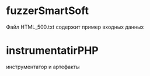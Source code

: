 # fuzzerSmartSoft
Файл HTML_500.txt содержит пример  входных данных
# instrumentatirPHP
инструментатор и артефакты

